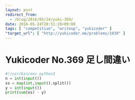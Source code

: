 ```yaml
---
layout: post
redirect_from:
  - /blog/2016/05/24/yuki-369/
date: 2016-05-24T20:51:28+09:00
tags: [ "competitive", "writeup", "yukicoder" ]
"target_url": [ "http://yukicoder.me/problems/1039" ]
---
```


# Yukicoder No.369 足し間違い

``` python
#!/usr/bin/env python3
n = int(input())
xs = map(int,input().split())
y = int(input())
print(sum(xs) - y)
```
